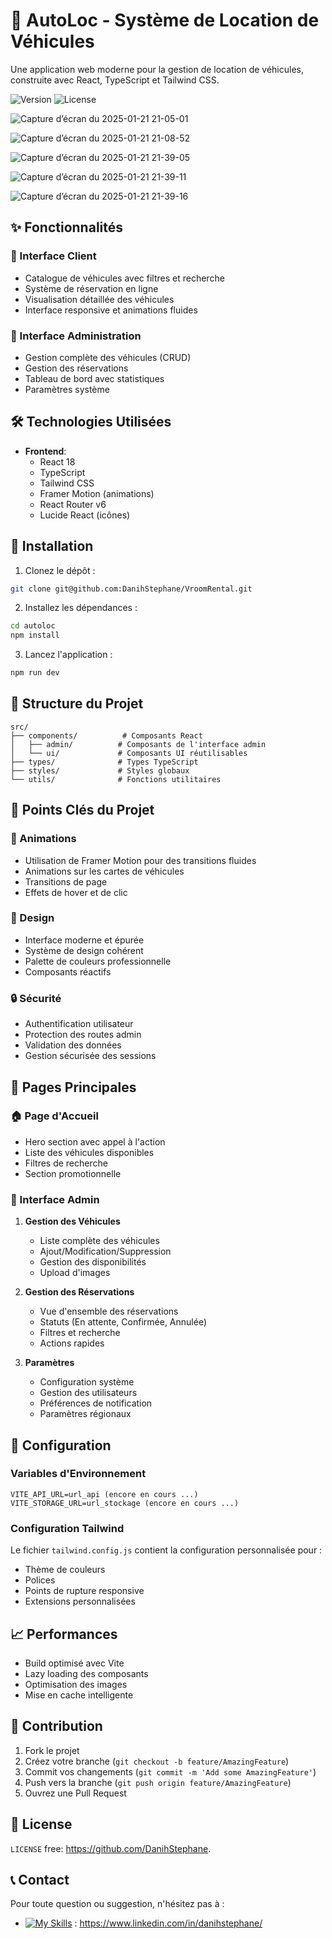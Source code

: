 # 🚗 AutoLoc - Système de Location de Véhicules

Une application web moderne pour la gestion de location de véhicules, construite avec React, TypeScript et Tailwind CSS.

![Version](https://img.shields.io/badge/version-1.0.0-blue.svg)
![License](https://img.shields.io/badge/license-MIT-green.svg)

![Capture d’écran du 2025-01-21 21-05-01](https://github.com/user-attachments/assets/75c1424c-e293-4e37-8485-4e80674ba3c8)

![Capture d’écran du 2025-01-21 21-08-52](https://github.com/user-attachments/assets/d3f8983e-c5dd-4216-b14e-3c14ca971b69)

![Capture d’écran du 2025-01-21 21-39-05](https://github.com/user-attachments/assets/016aab63-51a2-4259-be5f-6bc29e3eb656)

![Capture d’écran du 2025-01-21 21-39-11](https://github.com/user-attachments/assets/a4221c9d-60f9-4cbf-b47d-634b85f81d99)

![Capture d’écran du 2025-01-21 21-39-16](https://github.com/user-attachments/assets/05884ecf-176d-42e3-8176-bdbac152d720)

## ✨ Fonctionnalités

### 🌟 Interface Client
- Catalogue de véhicules avec filtres et recherche
- Système de réservation en ligne
- Visualisation détaillée des véhicules
- Interface responsive et animations fluides

### 👑 Interface Administration
- Gestion complète des véhicules (CRUD)
- Gestion des réservations
- Tableau de bord avec statistiques
- Paramètres système

## 🛠 Technologies Utilisées

- **Frontend**:
  - React 18
  - TypeScript
  - Tailwind CSS
  - Framer Motion (animations)
  - React Router v6
  - Lucide React (icônes)

## 🚀 Installation

1. Clonez le dépôt :
```bash
git clone git@github.com:DanihStephane/VroomRental.git
```

2. Installez les dépendances :
```bash
cd autoloc
npm install
```

3. Lancez l'application :
```bash
npm run dev
```

## 📁 Structure du Projet

```
src/
├── components/          # Composants React
│   ├── admin/          # Composants de l'interface admin
│   └── ui/             # Composants UI réutilisables
├── types/              # Types TypeScript
├── styles/             # Styles globaux
└── utils/              # Fonctions utilitaires
```

## 🎯 Points Clés du Projet

### 💫 Animations
- Utilisation de Framer Motion pour des transitions fluides
- Animations sur les cartes de véhicules
- Transitions de page
- Effets de hover et de clic

### 🎨 Design
- Interface moderne et épurée
- Système de design cohérent
- Palette de couleurs professionnelle
- Composants réactifs

### 🔒 Sécurité
- Authentification utilisateur
- Protection des routes admin
- Validation des données
- Gestion sécurisée des sessions

## 📱 Pages Principales

### 🏠 Page d'Accueil
- Hero section avec appel à l'action
- Liste des véhicules disponibles
- Filtres de recherche
- Section promotionnelle

### 👔 Interface Admin
1. **Gestion des Véhicules**
   - Liste complète des véhicules
   - Ajout/Modification/Suppression
   - Gestion des disponibilités
   - Upload d'images

2. **Gestion des Réservations**
   - Vue d'ensemble des réservations
   - Statuts (En attente, Confirmée, Annulée)
   - Filtres et recherche
   - Actions rapides

3. **Paramètres**
   - Configuration système
   - Gestion des utilisateurs
   - Préférences de notification
   - Paramètres régionaux

## 🔧 Configuration

### Variables d'Environnement
```env
VITE_API_URL=url_api (encore en cours ...)
VITE_STORAGE_URL=url_stockage (encore en cours ...)
```

### Configuration Tailwind
Le fichier `tailwind.config.js` contient la configuration personnalisée pour :
- Thème de couleurs
- Polices
- Points de rupture responsive
- Extensions personnalisées

## 📈 Performances

- Build optimisé avec Vite
- Lazy loading des composants
- Optimisation des images
- Mise en cache intelligente

## 🤝 Contribution

1. Fork le projet
2. Créez votre branche (`git checkout -b feature/AmazingFeature`)
3. Commit vos changements (`git commit -m 'Add some AmazingFeature'`)
4. Push vers la branche (`git push origin feature/AmazingFeature`)
5. Ouvrez une Pull Request


## 📝 License

 `LICENSE` free: https://github.com/DanihStephane.

## 📞 Contact

Pour toute question ou suggestion, n'hésitez pas à :
- [![My Skills](https://skillicons.dev/icons?i=linkedin)](https://skillicons.dev) : https://www.linkedin.com/in/danihstephane/
